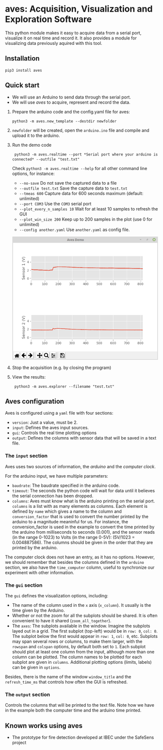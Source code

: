 # aves: Acquisition, Visualization and Exploration Software

This python module makes it easy to acquire data from a serial port, visualize it
on real time and record it. It also provides a module for visualizing data previously
aquired with this tool.

## Installation

    pip3 install aves

## Quick start

- We will use an Arduino to send data through the serial port.
- We will use *aves* to acquire, represent and record the data.

1. Prepare the arduino code and the config.yaml file for aves:

       python3 -m aves.new_template --destdir newfolder

2. `newfolder` will be created, open the `arduino.ino` file and compile 
  and upload it to the arduino.

3. Run the demo code

        python3 -m aves.realtime --port *Serial port where your arduino is connected* --outfile "test.txt"

    Check `python3 -m aves.realtime --help` for all other command line options, for instance:

    - `--no-save` Do not save the captured data to a file
    - `--outfile test.txt` Save the capture data to `test.txt`
    - `--tmeas 600` Capture data for 600 seconds maximum (default: unlimited)
    - `--port COM3` Use the `COM3` serial port
    - `--plot_every_n_samples 10` Wait for at least 10 samples to refresh the GUI
    - `--plot_win_size 200` Keep up to 200 samples in the plot (use 0 for unlimited)
    - `--config another.yaml` Use `another.yaml` as config file.

    ![Image of the acquisition demo](example/demo.png)

4. Stop the acquisition (e.g. by closing the program)

5. View the results:

        python3 -m aves.explorer --filename "test.txt"

## Aves configuration

Aves is configured using a `yaml` file with four sections:

- `version`: Just a value, must be 2.
- `input`: Defines the aves input sources.
- `gui`: Controls the real time plotting options
- `output`: Defines the columns with sensor data that will be saved in a text file.

### The `input` section

Aves uses two sources of information, the *arduino* and the *computer clock*.

For the arduino input, we have multiple parameters:

- `baudrate`: The baudrate specified in the arduino code.
- `timeout`: The seconds the python code will wait for data until it believes the serial connection has been dropped.
- `columns`: Aves must know what is the arduino printing on the serial port. `columns` is a list with as many elements as columns.
    Each element is defined by `name` which gives a name to the column and `conversion_factor` that is used to convert the
    number printed by the arduino to a magnitude meaninful for us. For instance, the conversion_factor is used in the example
    to convert the time printed by the arduino from milliseconds to seconds (0.001), and the sensor reads (in the range 0-1023) to Volts
    (in the range 0-5V): (5V/1023 = 0.004887586). The columns should be given in the order that they are printed by the arduino.

The computer clock does not have an entry, as it has no options. However, we should remember that besides the columns defined
in the `arduino` section, we also have the `time_computer` column, useful to synchronize our experiment with other information.


### The `gui` section

The `gui` defines the visualization options, including:

- The name of the column used in the `x` axis (`x_column`). It usually is the time given by the Arduino.
- Whether or not the zoom for all the subplots should be shared. It is often convenient to have it shared (`zoom_all_together`).
- The `axes`: The subplots available in the window. Imagine the subplots layed out in a grid. The first subplot (top-left) would be
  in `row: 0`, `col: 0`. The subplot below the first would appear in `row: 1`, `col: 0`, etc. Subplots may span several rows or columns,
  to make them larger, with the `rowspan` and `colspan` options, by default both set to `1`. Each subplot should plot at least one column
  from the input, although more than one column can be plotted. The column names to be plotted for each subplot are given in `columns`.
  Additional plotting options (limits, labels) can be given in `options`.

Besides, there is the name of the window `window_title` and the `refresh_time_ms` that controls how often the GUI is refreshed.

### The `output` section

Controls the columns that will be printed to the text file. Note how we have in the example 
both the computer time and the arduino time printed.


## Known works using aves

- The prototype for fire detection developed at IBEC under the SafeSens project
